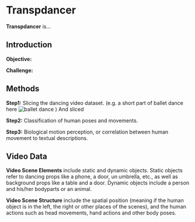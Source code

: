 # Transpdancer

**Transpdancer** is...

## Introduction

**Objective:**

**Challenge:**

## Methods

**Step1:** Slicing the dancing video dataset. (e.g. a short part of ballet dance here
![ballet dance](https://github.com/Yuni0217/Transpdance/blob/main/Figures/ballet.gif) )
And sliced 

**Step2:** Classification of human poses and movements. 

**Step3:** Biological motion perception, or correlation between human movement to textual descriptions. 

## Video Data

**Video Scene Elements** include static and dynamic objects. Static objects refer to dancing props like a phone, a door, un umbrella, etc., as well as background props like a table and a door. Dynamic objects include a person and his/her bodyparts or an animal. 

**Video Scene Structure** include the spatial position (meaning if the human object is in the left, the right or other places of the scenes), and the human actions such as head movements, hand actions and other body poses. 

